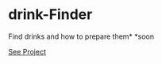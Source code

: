 # drink-Finder
Find drinks and how to prepare them*
*soon

  <a href="https://blusheddeny.github.io/drink-Finder/main.html" class="button big green">See Project</a>
